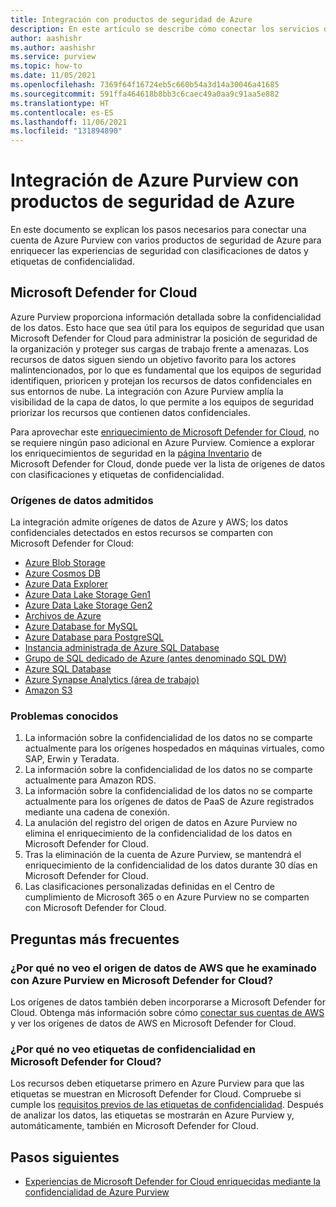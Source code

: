 ```yaml
---
title: Integración con productos de seguridad de Azure
description: En este artículo se describe cómo conectar los servicios de seguridad de Azure y Azure Purview para obtener experiencias de seguridad enriquecidas.
author: aashishr
ms.author: aashishr
ms.service: purview
ms.topic: how-to
ms.date: 11/05/2021
ms.openlocfilehash: 7369f64f16724eb5c660b54a3d14a30046a41685
ms.sourcegitcommit: 591ffa464618b8bb3c6caec49a0aa9c91aa5e882
ms.translationtype: HT
ms.contentlocale: es-ES
ms.lasthandoff: 11/06/2021
ms.locfileid: "131894890"
---
```

# <a name="integrate-azure-purview-with-azure-security-products"></a>Integración de Azure Purview con productos de seguridad de Azure

En este documento se explican los pasos necesarios para conectar una cuenta de Azure Purview con varios productos de seguridad de Azure para enriquecer las experiencias de seguridad con clasificaciones de datos y etiquetas de confidencialidad.

## <a name="microsoft-defender-for-cloud"></a>Microsoft Defender for Cloud
Azure Purview proporciona información detallada sobre la confidencialidad de los datos. Esto hace que sea útil para los equipos de seguridad que usan Microsoft Defender for Cloud para administrar la posición de seguridad de la organización y proteger sus cargas de trabajo frente a amenazas. Los recursos de datos siguen siendo un objetivo favorito para los actores malintencionados, por lo que es fundamental que los equipos de seguridad identifiquen, prioricen y protejan los recursos de datos confidenciales en sus entornos de nube. La integración con Azure Purview amplía la visibilidad de la capa de datos, lo que permite a los equipos de seguridad priorizar los recursos que contienen datos confidenciales.

Para aprovechar este [enriquecimiento de Microsoft Defender for Cloud](../security-center/information-protection.md), no se requiere ningún paso adicional en Azure Purview. Comience a explorar los enriquecimientos de seguridad en la [página Inventario](https://portal.azure.com/#blade/Microsoft_Azure_Security/SecurityMenuBlade/25) de Microsoft Defender for Cloud, donde puede ver la lista de orígenes de datos con clasificaciones y etiquetas de confidencialidad.

### <a name="supported-data-sources"></a>Orígenes de datos admitidos
La integración admite orígenes de datos de Azure y AWS; los datos confidenciales detectados en estos recursos se comparten con Microsoft Defender for Cloud:
- [Azure Blob Storage](./register-scan-azure-blob-storage-source.md)
- [Azure Cosmos DB](./register-scan-azure-cosmos-database.md)
- [Azure Data Explorer](./register-scan-azure-data-explorer.md)
- [Azure Data Lake Storage Gen1](./register-scan-adls-gen1.md)
- [Azure Data Lake Storage Gen2](./register-scan-adls-gen2.md)
- [Archivos de Azure](./register-scan-azure-files-storage-source.md)
- [Azure Database for MySQL](./register-scan-azure-mysql-database.md)
- [Azure Database para PostgreSQL](./register-scan-azure-postgresql.md)
- [Instancia administrada de Azure SQL Database](./register-scan-azure-sql-database-managed-instance.md)
- [Grupo de SQL dedicado de Azure (antes denominado SQL DW)](./register-scan-azure-synapse-analytics.md)
- [Azure SQL Database](./register-scan-azure-sql-database.md)
- [Azure Synapse Analytics (área de trabajo)](./register-scan-synapse-workspace.md)
- [Amazon S3](./register-scan-amazon-s3.md)

### <a name="known-issues"></a>Problemas conocidos
1. La información sobre la confidencialidad de los datos no se comparte actualmente para los orígenes hospedados en máquinas virtuales, como SAP, Erwin y Teradata.
2. La información sobre la confidencialidad de los datos no se comparte actualmente para Amazon RDS.
3. La información sobre la confidencialidad de los datos no se comparte actualmente para los orígenes de datos de PaaS de Azure registrados mediante una cadena de conexión. 
5. La anulación del registro del origen de datos en Azure Purview no elimina el enriquecimiento de la confidencialidad de los datos en Microsoft Defender for Cloud.
6. Tras la eliminación de la cuenta de Azure Purview, se mantendrá el enriquecimiento de la confidencialidad de los datos durante 30 días en Microsoft Defender for Cloud.
7. Las clasificaciones personalizadas definidas en el Centro de cumplimiento de Microsoft 365 o en Azure Purview no se comparten con Microsoft Defender for Cloud.

## <a name="faq"></a>Preguntas más frecuentes
### <a name="why-dont-i-see-the-aws-data-source-i-have-scanned-with-azure-purview-in-microsoft-defender-for-cloud"></a>**¿Por qué no veo el origen de datos de AWS que he examinado con Azure Purview en Microsoft Defender for Cloud?**

Los orígenes de datos también deben incorporarse a Microsoft Defender for Cloud. Obtenga más información sobre cómo [conectar sus cuentas de AWS](../security-center/quickstart-onboard-aws.md) y ver los orígenes de datos de AWS en Microsoft Defender for Cloud.

### <a name="why-dont-i-see-sensitivity-labels-in-microsoft-defender-for-cloud"></a>**¿Por qué no veo etiquetas de confidencialidad en Microsoft Defender for Cloud?**

Los recursos deben etiquetarse primero en Azure Purview para que las etiquetas se muestran en Microsoft Defender for Cloud. Compruebe si cumple los [requisitos previos de las etiquetas de confidencialidad](./how-to-automatically-label-your-content.md). Después de analizar los datos, las etiquetas se mostrarán en Azure Purview y, automáticamente, también en Microsoft Defender for Cloud.

## <a name="next-steps"></a>Pasos siguientes
- [Experiencias de Microsoft Defender for Cloud enriquecidas mediante la confidencialidad de Azure Purview](../security-center/information-protection.md)

